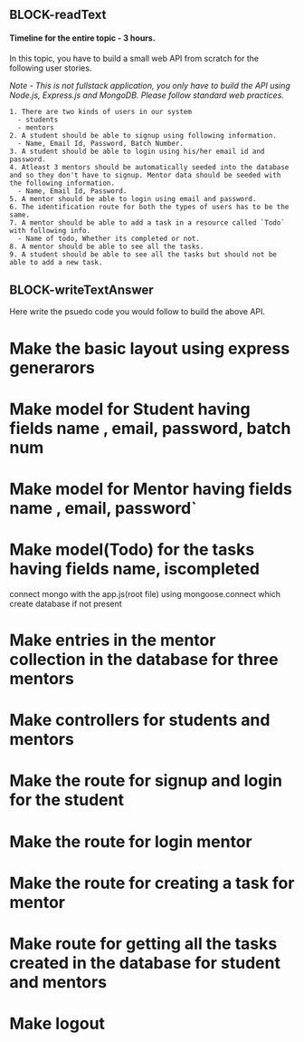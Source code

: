 ## BLOCK-readText

#### Timeline for the entire topic - 3 hours.

In this topic, you have to build a small web API from scratch for the following user stories.

*Note - This is not fullstack application, you only have to build the API using Node.js, Express.js and MongoDB. Please follow standard web practices.*

```
1. There are two kinds of users in our system 
  - students
  - mentors
2. A student should be able to signup using following information.
  - Name, Email Id, Password, Batch Number.
3. A student should be able to login using his/her email id and password.
4. Atleast 3 mentors should be automatically seeded into the database and so they don't have to signup. Mentor data should be seeded with the following information.
  - Name, Email Id, Password.
5. A mentor should be able to login using email and password.
6. The identification route for both the types of users has to be the same.
7. A mentor should be able to add a task in a resource called `Todo` with following info.
  - Name of todo, Whether its completed or not.
8. A mentor should be able to see all the tasks.
9. A student should be able to see all the tasks but should not be able to add a new task.
```

## BLOCK-writeTextAnswer

Here write the psuedo code you would follow to build the above API.

# Make the basic layout using express generarors

# Make model for Student having fields name , email, password, batch num

# Make model for Mentor having fields name , email, password`

# Make model(Todo) for the tasks having fields name, iscompleted

connect mongo with the app.js(root file) using mongoose.connect which create database if not present

# Make entries in the mentor collection in the database for three mentors

# Make controllers for students and mentors

# Make the route for signup and login for the student 

# Make the route for login mentor

# Make the route for creating a task for mentor

# Make route for getting all the tasks created in the database for student and mentors

# Make logout

